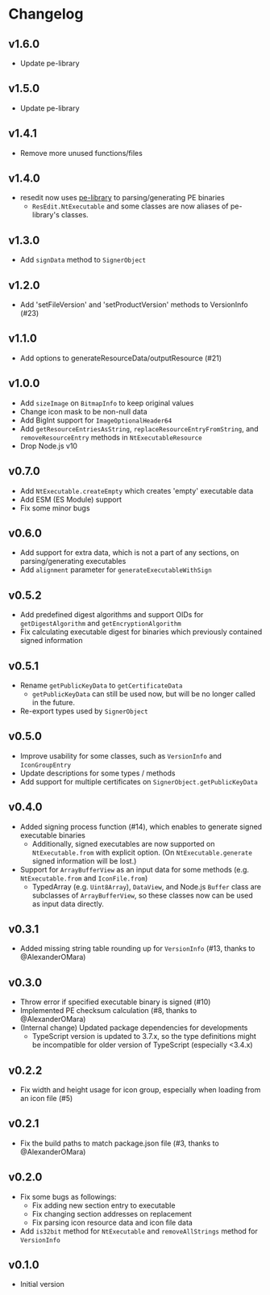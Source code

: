 # Changelog

## v1.6.0

- Update pe-library

## v1.5.0

- Update pe-library

## v1.4.1

- Remove more unused functions/files

## v1.4.0

- resedit now uses [pe-library](https://www.npmjs.com/package/pe-library) to parsing/generating PE binaries
  - `ResEdit.NtExecutable` and some classes are now aliases of pe-library's classes.

## v1.3.0

- Add `signData` method to `SignerObject`

## v1.2.0

- Add 'setFileVersion' and 'setProductVersion' methods to VersionInfo (#23)

## v1.1.0

- Add options to generateResourceData/outputResource (#21)

## v1.0.0

- Add `sizeImage` on `BitmapInfo` to keep original values
- Change icon mask to be non-null data
- Add BigInt support for `ImageOptionalHeader64`
- Add `getResourceEntriesAsString`, `replaceResourceEntryFromString`, and `removeResourceEntry` methods in `NtExecutableResource`
- Drop Node.js v10

## v0.7.0

- Add `NtExecutable.createEmpty` which creates 'empty' executable data
- Add ESM (ES Module) support
- Fix some minor bugs

## v0.6.0

- Add support for extra data, which is not a part of any sections, on parsing/generating executables
- Add `alignment` parameter for `generateExecutableWithSign`

## v0.5.2

- Add predefined digest algorithms and support OIDs for `getDigestAlgorithm` and `getEncryptionAlgorithm`
- Fix calculating executable digest for binaries which previously contained signed information

## v0.5.1

- Rename `getPublicKeyData` to `getCertificateData`
  - `getPublicKeyData` can still be used now, but will be no longer called in the future.
- Re-export types used by `SignerObject`

## v0.5.0

- Improve usability for some classes, such as `VersionInfo` and `IconGroupEntry`
- Update descriptions for some types / methods
- Add support for multiple certificates on `SignerObject.getPublicKeyData`

## v0.4.0

- Added signing process function (#14), which enables to generate signed executable binaries
  - Additionally, signed executables are now supported on `NtExecutable.from` with explicit option. (On `NtExecutable.generate` signed information will be lost.)
- Support for `ArrayBufferView` as an input data for some methods (e.g. `NtExecutable.from` and `IconFile.from`)
  - TypedArray (e.g. `Uint8Array`), `DataView`, and Node.js `Buffer` class are subclasses of `ArrayBufferView`, so these classes now can be used as input data directly.

## v0.3.1

- Added missing string table rounding up for `VersionInfo` (#13, thanks to @AlexanderOMara)

## v0.3.0

- Throw error if specified executable binary is signed (#10)
- Implemented PE checksum calculation (#8, thanks to @AlexanderOMara)
- (Internal change) Updated package dependencies for developments
  - TypeScript version is updated to 3.7.x, so the type definitions might be incompatible for older version of TypeScript (especially <3.4.x)

## v0.2.2

- Fix width and height usage for icon group, especially when loading from an icon file (#5)

## v0.2.1

- Fix the build paths to match package.json file (#3, thanks to @AlexanderOMara)

## v0.2.0

- Fix some bugs as followings:
  - Fix adding new section entry to executable
  - Fix changing section addresses on replacement
  - Fix parsing icon resource data and icon file data
- Add `is32bit` method for `NtExecutable` and `removeAllStrings` method for `VersionInfo`

## v0.1.0

- Initial version

